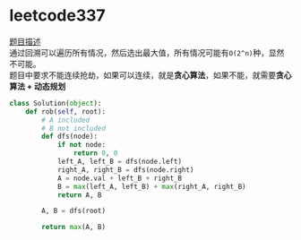 # leetcode337
[题目描述](https://leetcode-cn.com/problems/house-robber-iii/)
<br>
通过回溯可以遍历所有情况，然后选出最大值，所有情况可能有```O(2^n)```种，显然不可能。
<br>
题目中要求不能连续抢劫，如果可以连续，就是**贪心算法**，如果不能，就需要**贪心算法 + 动态规划**

```python
class Solution(object):
    def rob(self, root):
        # A included
        # B not included
        def dfs(node):
            if not node:
                return 0, 0
            left_A, left_B = dfs(node.left)
            right_A, right_B = dfs(node.right)
            A = node.val + left_B + right_B
            B = max(left_A, left_B) + max(right_A, right_B)
            return A, B

        A, B = dfs(root)

        return max(A, B)
```
